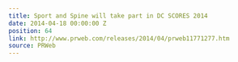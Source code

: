```yaml
---
title: Sport and Spine will take part in DC SCORES 2014
date: 2014-04-18 00:00:00 Z
position: 64
link: http://www.prweb.com/releases/2014/04/prweb11771277.htm
source: PRWeb
---
```


